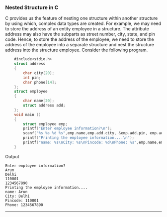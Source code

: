 ### Nested Structure in C

C provides us the feature of nesting one structure within another structure by using which, complex data types are created. For example, we may need to store the address of an entity employee in a structure. The attribute address may also have the subparts as street number, city, state, and pin code. Hence, to store the address of the employee, we need to store the address of the employee into a separate structure and nest the structure address into the structure employee. Consider the following program.
```objectivec
    #include<stdio.h>  
    struct address   
    {  
        char city[20];  
        int pin;  
        char phone[14];  
    };  
    struct employee  
    {  
        char name[20];  
        struct address add;  
    };  
    void main ()  
    {  
        struct employee emp;  
        printf("Enter employee information?\n");  
        scanf("%s %s %d %s",emp.name,emp.add.city, &emp.add.pin, emp.add.phone);  
        printf("Printing the employee information....\n");  
        printf("name: %s\nCity: %s\nPincode: %d\nPhone: %s",emp.name,emp.add.city,emp.add.pin,emp.add.phone);  
    }  
```
Output
```
Enter employee information?
Arun            
Delhi           
110001       
1234567890    
Printing the employee information....   
name: Arun      
City: Delhi  
Pincode: 110001
Phone: 1234567890
```

----------

